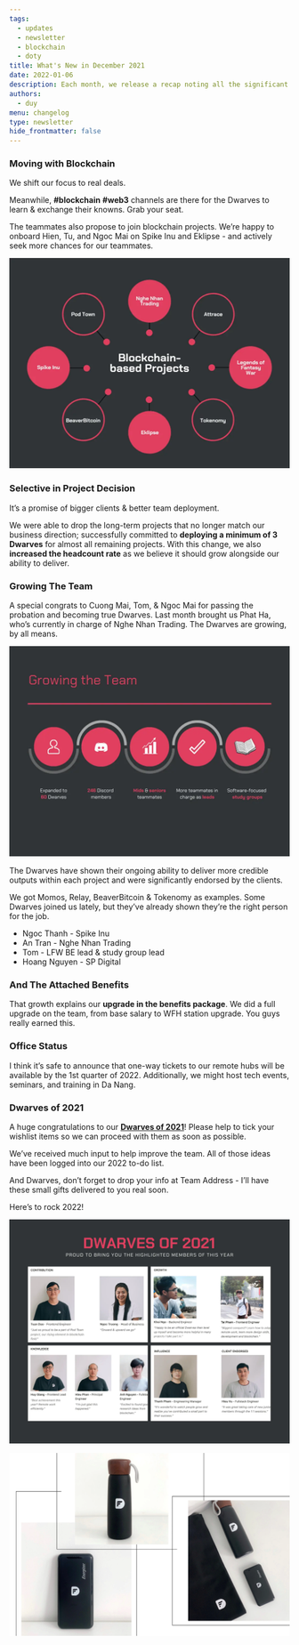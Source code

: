 ```yaml
---
tags: 
  - updates
  - newsletter
  - blockchain
  - doty
title: What's New in December 2021
date: 2022-01-06
description: Each month, we release a recap noting all the significant changes with our company and our team. December 2022 will go over our growth in blockchain, team members, upgrade on the benefits packages. 
authors: 
  - duy
menu: changelog
type: newsletter
hide_frontmatter: false
---
```


### Moving with Blockchain
We shift our focus to real deals. 

Meanwhile, **#blockchain** **#web3** channels are there for the Dwarves to learn & exchange their knowns. Grab your seat.

The teammates also propose to join blockchain projects. We’re happy to onboard Hien, Tu, and Ngoc Mai on Spike Inu and Eklipse - and actively seek more chances for our teammates.

![blockchain](assets/2021-whats-new-december_2021-december-all-hands-meeting_61172e1155a4a184faddc31bf62d492b_md5.webp)

### Selective in Project Decision
It’s a promise of bigger clients & better team deployment.

We were able to drop the long-term projects that no longer match our business direction; successfully committed to **deploying a minimum of 3 Dwarves** for almost all remaining projects. With this change, we also **increased the headcount rate** as we believe it should grow alongside our ability to deliver.

### Growing The Team
A special congrats to Cuong Mai, Tom, & Ngoc Mai for passing the probation and becoming true Dwarves. Last month brought us Phat Ha, who’s currently in charge of Nghe Nhan Trading. The Dwarves are growing, by all means. 

![team](assets/2021-whats-new-december_2021-december-all-hands-meeting_e3077e1e538246f43986740a60bbe2a8_md5.webp)

The Dwarves have shown their ongoing ability to deliver more credible outputs within each project and were significantly endorsed by the clients.

We got Momos, Relay, BeaverBitcoin & Tokenomy as examples. Some Dwarves joined us lately, but they’ve already shown they’re the right person for the job.

* Ngoc Thanh - Spike Inu
* An Tran - Nghe Nhan Trading
* Tom - LFW BE lead & study group lead
* Hoang Nguyen - SP Digital

### And The Attached Benefits
That growth explains our **upgrade in the benefits package**. We did a full upgrade on the team, from base salary to WFH station upgrade. You guys really earned this. 

### Office Status
I think it’s safe to announce that one-way tickets to our remote hubs will be available by the 1st quarter of 2022. Additionally, we might host tech events, seminars, and training in Da Nang. 

### Dwarves of 2021
A huge congratulations to our **[Dwarves of 2021](/37bc743333e34e89b93f52147055d17b)**! Please help to tick your wishlist items so we can proceed with them as soon as possible.

We’ve received much input to help improve the team. All of those ideas have been logged into our 2022 to-do list.

And Dwarves, don’t forget to drop your info at Team Address - I’ll have these small gifts delivered to you real soon.

Here’s to rock 2022!

![doty](assets/2021-whats-new-december_2021-doty.webp)

![merch](assets/2021-whats-new-december_2021-december-all-hands-meeting_fd61221cb31785842fecd3ff2339aab6_md5.webp)